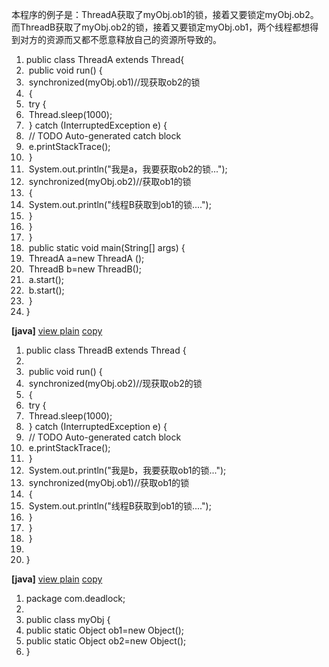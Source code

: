 本程序的例子是：ThreadA获取了myObj.ob1的锁，接着又要锁定myObj.ob2。而ThreadB获取了myObj.ob2的锁，接着又要锁定myObj.ob1，两个线程都想得到对方的资源而又都不愿意释放自己的资源所导致的。



1. public class ThreadA extends Thread{  
2. ​    public void run() {  
3. ​        synchronized(myObj.ob1)//现获取ob2的锁  
4. ​        {  
5. ​            try {  
6. ​                Thread.sleep(1000);  
7. ​            } catch (InterruptedException e) {  
8. ​                // TODO Auto-generated catch block  
9. ​                e.printStackTrace();  
10. ​            }  
11. ​            System.out.println("我是a，我要获取ob2的锁...");  
12. ​            synchronized(myObj.ob2)//获取ob1的锁  
13. ​            {  
14. ​                System.out.println("线程B获取到ob1的锁....");  
15. ​            }  
16. ​        }  
17. ​        }  
18. ​    public static void main(String[] args) {  
19. ​        ThreadA a=new ThreadA ();  
20. ​        ThreadB b=new ThreadB();  
21. ​        a.start();  
22. ​        b.start();  
23. ​    }  
24. }  

 

**[java]** [view plain](https://blog.csdn.net/leixingbang1989/article/details/48780465#) [copy](https://blog.csdn.net/leixingbang1989/article/details/48780465#)

1. public class ThreadB extends Thread {  
2.   
3. ​    public void run() {  
4. ​    synchronized(myObj.ob2)//现获取ob2的锁  
5. ​    {  
6. ​        try {  
7. ​            Thread.sleep(1000);  
8. ​        } catch (InterruptedException e) {  
9. ​            // TODO Auto-generated catch block  
10. ​            e.printStackTrace();  
11. ​        }  
12. ​        System.out.println("我是b，我要获取ob1的锁...");  
13. ​        synchronized(myObj.ob1)//获取ob1的锁  
14. ​        {  
15. ​            System.out.println("线程B获取到ob1的锁....");  
16. ​        }  
17. ​    }  
18. ​    }  
19.   
20. }  

 

**[java]** [view plain](https://blog.csdn.net/leixingbang1989/article/details/48780465#) [copy](https://blog.csdn.net/leixingbang1989/article/details/48780465#)

1. package com.deadlock;  
2.   
3. public class myObj {  
4. public  static  Object ob1=new Object();  
5. public  static Object ob2=new Object();  
6. }  

 

 